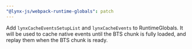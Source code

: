 ```yaml
---
"@lynx-js/webpack-runtime-globals": patch
---
```


Add `lynxCacheEventsSetupList` and `lynxCacheEvents` to RuntimeGlobals. It will be used to cache native events until the BTS chunk is fully loaded, and replay them when the BTS chunk is ready.
